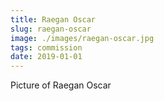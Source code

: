 ```yaml
---
title: Raegan Oscar
slug: raegan-oscar
image: ./images/raegan-oscar.jpg
tags: commission
date: 2019-01-01
---
```

Picture of Raegan Oscar

